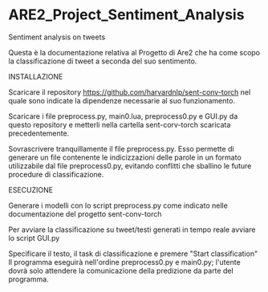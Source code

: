 # ARE2_Project_Sentiment_Analysis
Sentiment analysis on tweets

Questa è la documentazione relativa al Progetto di Are2 che ha come scopo la classificazione di tweet a seconda del suo sentimento.

INSTALLAZIONE

Scaricare il repository https://github.com/harvardnlp/sent-conv-torch nel quale sono indicate la dipendenze necessarie al suo funzionamento.

Scaricare i file preprocess.py, main0.lua, preprocess0.py e GUI.py da questo repository e metterli nella cartella sent-corv-torch scaricata precedentemente.

Sovrascrivere tranquillamente il file preprocess.py. Esso permette di generare un file contenente le indicizzazioni delle parole in un formato utilizzabile dal file preprocess0.py, evitando conflitti che sballino le future procedure di classificazione.


ESECUZIONE

Generare i modelli con lo script preprocess.py come indicato nelle documentazione del progetto sent-conv-torch

Per avviare la classificazione su tweet/testi generati in tempo reale avviare lo script GUI.py

Specificare il testo, il task di classificazione e premere "Start classification"
Il programma eseguirà nell'ordine preprocess0.py e main0.py; l'utente dovrà solo attendere la comunicazione della predizione da parte del programma.
